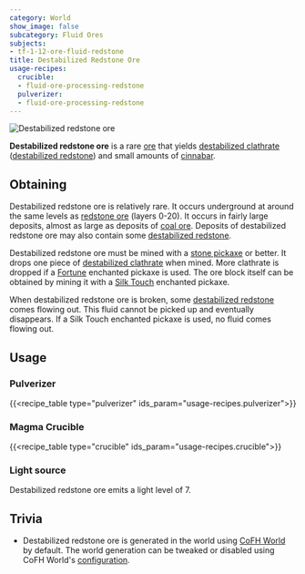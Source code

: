 ```yaml
---
category: World
show_image: false
subcategory: Fluid Ores
subjects:
- tf-1-12-ore-fluid-redstone
title: Destabilized Redstone Ore
usage-recipes:
  crucible:
  - fluid-ore-processing-redstone
  pulverizer:
  - fluid-ore-processing-redstone
---
```


![Destabilized redstone ore](/images/docs/1.12/thermal-foundation/ore-fluid-redstone.png)


**Destabilized redstone ore** is a rare
[ore](https://minecraft.gamepedia.com/Ore) that yields [destabilized
clathrate](../destabilized-clathrate/) ([destabilized
redstone](../destabilized-redstone/)) and small amounts of
[cinnabar](../cinnabar/).


Obtaining
---------

Destabilized redstone ore is relatively rare. It occurs underground at around
the same levels as [redstone ore](https://minecraft.gamepedia.com/Redstone_Ore)
(layers 0-20). It occurs in fairly large deposits, almost as large as deposits
of [coal ore](https://minecraft.gamepedia.com/Coal_Ore). Deposits of
destabilized redstone ore may also contain some [destabilized
redstone](../destabilized-redstone/).

Destabilized redstone ore must be mined with a [stone
pickaxe](https://minecraft.gamepedia.com/Pickaxe) or better. It drops one piece
of [destabilized clathrate](../destabilized-clathrate/) when mined. More
clathrate is dropped if a [Fortune](https://minecraft.gamepedia.com/Fortune)
enchanted pickaxe is used. The ore block itself can be obtained by mining it
with a [Silk Touch](https://minecraft.gamepedia.com/Silk_Touch) enchanted
pickaxe.

When destabilized redstone ore is broken, some [destabilized
redstone](../destabilized-redstone/) comes flowing out. This fluid cannot be
picked up and eventually disappears. If a Silk Touch enchanted pickaxe is used,
no fluid comes flowing out.


Usage
-----

### Pulverizer
{{<recipe_table type="pulverizer" ids_param="usage-recipes.pulverizer">}}

### Magma Crucible
{{<recipe_table type="crucible" ids_param="usage-recipes.crucible">}}

### Light source
Destabilized redstone ore emits a light level of 7.


Trivia
------

* Destabilized redstone ore is generated in the world using [CoFH
  World](../../cofh-world/) by default. The world generation can be tweaked or
  disabled using CoFH World's
  [configuration](../../cofh-world/world-generator-configuration/).
